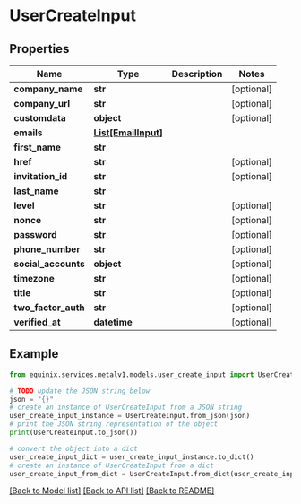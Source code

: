 # UserCreateInput


## Properties

Name | Type | Description | Notes
------------ | ------------- | ------------- | -------------
**company_name** | **str** |  | [optional] 
**company_url** | **str** |  | [optional] 
**customdata** | **object** |  | [optional] 
**emails** | [**List[EmailInput]**](EmailInput.md) |  | 
**first_name** | **str** |  | 
**href** | **str** |  | [optional] 
**invitation_id** | **str** |  | [optional] 
**last_name** | **str** |  | 
**level** | **str** |  | [optional] 
**nonce** | **str** |  | [optional] 
**password** | **str** |  | [optional] 
**phone_number** | **str** |  | [optional] 
**social_accounts** | **object** |  | [optional] 
**timezone** | **str** |  | [optional] 
**title** | **str** |  | [optional] 
**two_factor_auth** | **str** |  | [optional] 
**verified_at** | **datetime** |  | [optional] 

## Example

```python
from equinix.services.metalv1.models.user_create_input import UserCreateInput

# TODO update the JSON string below
json = "{}"
# create an instance of UserCreateInput from a JSON string
user_create_input_instance = UserCreateInput.from_json(json)
# print the JSON string representation of the object
print(UserCreateInput.to_json())

# convert the object into a dict
user_create_input_dict = user_create_input_instance.to_dict()
# create an instance of UserCreateInput from a dict
user_create_input_from_dict = UserCreateInput.from_dict(user_create_input_dict)
```
[[Back to Model list]](../README.md#documentation-for-models) [[Back to API list]](../README.md#documentation-for-api-endpoints) [[Back to README]](../README.md)


